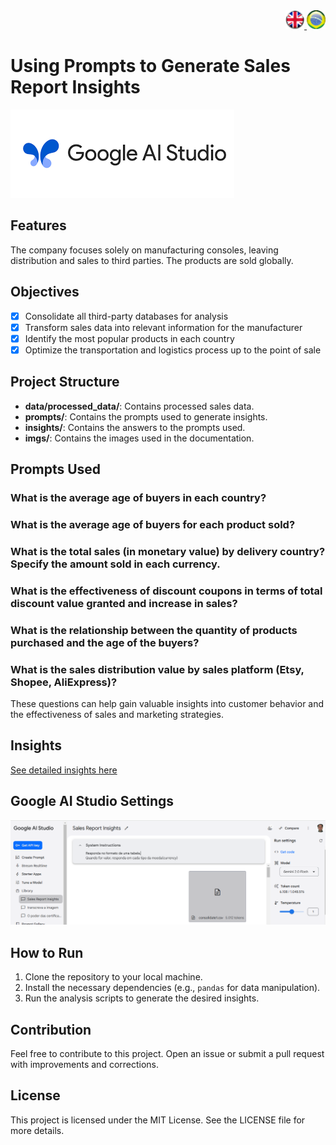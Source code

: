<div align="right"> 
<a href="./readme.md"> <img src="./imgs/LogoUK.png" alt="Logo UK" width="30"/></a><a href="./leiame.md"> <img src="./imgs/logoBrazil.png" alt="Logo Brasil" width="30"/> </a>
</div>

# Using Prompts to Generate Sales Report Insights
![GoogleAI](./imgs/GoogleAI.png)

## Features
The company focuses solely on manufacturing consoles, leaving distribution and sales to third parties. The products are sold globally.

## Objectives
- [x] Consolidate all third-party databases for analysis
- [x] Transform sales data into relevant information for the manufacturer
- [x] Identify the most popular products in each country
- [x] Optimize the transportation and logistics process up to the point of sale

## Project Structure
- **data/processed_data/**: Contains processed sales data.
- **prompts/**: Contains the prompts used to generate insights.
- **insights/**: Contains the answers to the prompts used.
- **imgs/**: Contains the images used in the documentation.

## Prompts Used
### What is the average age of buyers in each country?
### What is the average age of buyers for each product sold?
### What is the total sales (in monetary value) by delivery country? Specify the amount sold in each currency.
### What is the effectiveness of discount coupons in terms of total discount value granted and increase in sales?
### What is the relationship between the quantity of products purchased and the age of the buyers?
### What is the sales distribution value by sales platform (Etsy, Shopee, AliExpress)?

These questions can help gain valuable insights into customer behavior and the effectiveness of sales and marketing strategies.

## Insights
[See detailed insights here](./insights/insights.md)

## Google AI Studio Settings
![Settings](imgs/01.png)

## How to Run
1. Clone the repository to your local machine.
2. Install the necessary dependencies (e.g., `pandas` for data manipulation).
3. Run the analysis scripts to generate the desired insights.

## Contribution
Feel free to contribute to this project. Open an issue or submit a pull request with improvements and corrections.

## License
This project is licensed under the MIT License. See the LICENSE file for more details.






